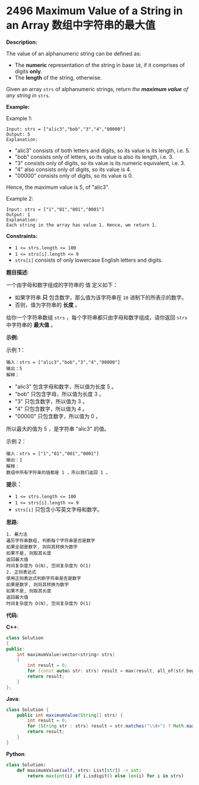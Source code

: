# 2496 Maximum Value of a String in an Array 数组中字符串的最大值

__Description:__

The value of an alphanumeric string can be defined as:

- The __numeric__ representation of the string in base `10`, if it comprises of digits __only__.
- The __length__ of the string, otherwise.

Given an array `strs` of alphanumeric strings, return _the __maximum value__ of any string in_ `strs`.

__Example:__

Example 1:

```text
Input: strs = ["alic3","bob","3","4","00000"]
Output: 5
Explanation: 
```

- "alic3" consists of both letters and digits, so its value is its length, i.e. 5.
- "bob" consists only of letters, so its value is also its length, i.e. 3.
- "3" consists only of digits, so its value is its numeric equivalent, i.e. 3.
- "4" also consists only of digits, so its value is 4.
- "00000" consists only of digits, so its value is 0.

Hence, the maximum value is 5, of "alic3".

Example 2:

```text
Input: strs = ["1","01","001","0001"]
Output: 1
Explanation: 
Each string in the array has value 1. Hence, we return 1.
```

__Constraints:__

- `1 <= strs.length <= 100`
- `1 <= strs[i].length <= 9`
- `strs[i]` consists of only lowercase English letters and digits.

__题目描述:__

一个由字母和数字组成的字符串的 值 定义如下：

- 如果字符串 __只__ 包含数字，那么值为该字符串在 `10` 进制下的所表示的数字。
- 否则，值为字符串的 __长度__ 。

给你一个字符串数组 `strs` ，每个字符串都只由字母和数字组成，请你返回 `strs` 中字符串的 __最大值__ 。

__示例:__

示例 1：

```text
输入：strs = ["alic3","bob","3","4","00000"]
输出：5
解释：
```

- "alic3" 包含字母和数字，所以值为长度 5 。
- "bob" 只包含字母，所以值为长度 3 。
- "3" 只包含数字，所以值为 3 。
- "4" 只包含数字，所以值为 4 。
- "00000" 只包含数字，所以值为 0 。

所以最大的值为 5 ，是字符串 "alic3" 的值。

示例 2：

```text
输入：strs = ["1","01","001","0001"]
输出：1
解释：
数组中所有字符串的值都是 1 ，所以我们返回 1 。
```

__提示：__

- `1 <= strs.length <= 100`
- `1 <= strs[i].length <= 9`
- `strs[i]` 只包含小写英文字母和数字。

__思路:__

```text
1. 暴力法
遍历字符串数组, 判断每个字符串是否是数字
如果全部是数字, 则将其转换为数字
如果不是, 则取其长度
返回最大值
时间复杂度为 O(N), 空间复杂度为 O(1)
2. 正则表达式
使用正则表达式判断字符串是否是数字
如果是数字, 则将其转换为数字
如果不是, 则取其长度
返回最大值
时间复杂度为 O(N), 空间复杂度为 O(1)
```

__代码:__

__C++__:

```C++
class Solution 
{
public:
    int maximumValue(vector<string> strs) 
    {
        int result = 0;
        for (const auto& str: strs) result = max(result, all_of(str.begin(), str.end(), ::isdigit) ? stoi(str) : (int)str.size());
        return result;
    }
};
```

__Java__:

```Java
class Solution {
    public int maximumValue(String[] strs) {
        int result = 0;
        for (String str : strs) result = str.matches("\\d+") ? Math.max(result, Integer.parseInt(str)) : Math.max(result, str.length());
        return result;
    }
}
```

__Python__:

```Python
class Solution:
    def maximumValue(self, strs: List[str]) -> int:
        return max(int(i) if i.isdigit() else len(i) for i in strs)
```
